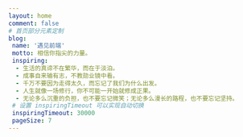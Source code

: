 ```yaml
---
layout: home
comment: false
# 首页部分元素定制
blog:
 name: '遇见前端'
 motto: 相信你指尖的力量。
 inspiring:
  - 生活的真谛不在繁华，而在于淡泊。
  - 成事自来输有志，不教勋业镜中看。
  - 千万不要因为走得太久，而忘记了我们为什么出发。
  - 人生就像一场修行，你不可能一开始就修成正果。
  - 无论多么沉重的负担，也不要忘记微笑；无论多么漫长的路程，也不要忘记坚持。
 # 设置 inspiringTimeout 可以实现自动切换
 inspiringTimeout: 30000
 pageSize: 7
---
```

